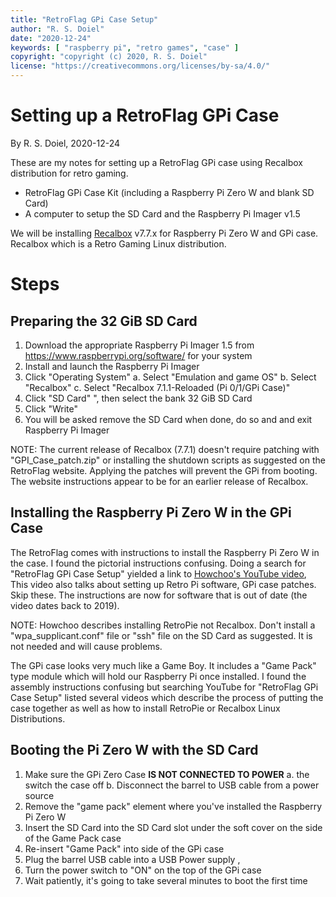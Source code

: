 ```yaml
---
title: "RetroFlag GPi Case Setup"
author: "R. S. Doiel"
date: "2020-12-24"
keywords: [ "raspberry pi", "retro games", "case" ]
copyright: "copyright (c) 2020, R. S. Doiel"
license: "https://creativecommons.org/licenses/by-sa/4.0/"
---
```



Setting up a RetroFlag GPi Case
===============================

By R. S. Doiel, 2020-12-24

These are my notes for setting up a RetroFlag GPi case using Recalbox
distribution for retro gaming.

+ RetroFlag GPi Case Kit (including a Raspberry Pi Zero W and blank SD Card)
+ A computer to setup the SD Card  and the Raspberry Pi Imager v1.5

We will be installing [Recalbox](https://www.recalbox.com/ "the all-in-one retro gaming console")
v7.7.x for Raspberry Pi Zero W and GPi case.  Recalbox which is a Retro
Gaming Linux distribution.

Steps
=====

Preparing the 32 GiB SD Card
---------------------------

1. Download the appropriate Raspberry Pi Imager 1.5 from 
   https://www.raspberrypi.org/software/ for your system
2. Install and launch the Raspberry Pi Imager
3. Click "Operating System"
  a. Select "Emulation and game OS"
  b. Select "Recalbox"
  c. Select "Recalbox 7.1.1-Reloaded (Pi 0/1/GPi Case)"
4. Click "SD Card" ", then select the bank 32 GiB SD Card
5. Click "Write"
6. You will be asked remove the SD Card when done, do so and and exit 
   Raspberry Pi Imager

NOTE: The current release of Recalbox (7.7.1) doesn't require patching
with "GPI_Case_patch.zip" or installing the shutdown scripts as suggested
on the RetroFlag website. Applying the patches will prevent the GPi
from booting. The website instructions appear to be for an earlier release
of Recalbox.


Installing the Raspberry Pi Zero W in the GPi Case
--------------------------------------------------

The RetroFlag comes with instructions to install the Raspberry Pi Zero W
in the case. I found the pictorial instructions confusing. Doing a search
for "RetroFlag GPi Case Setup" yielded a link to [Howchoo's YouTube
video](https://www.youtube.com/watch?v=NyJUlNifN1I&feature=youtu.be "RetroFlag GPi CASE Setup and Usage"),  This video also talks about setting up Retro Pi software,
GPi case patches. Skip these. The instructions are now for software that
is out of date (the video dates back to 2019). 

NOTE: Howchoo describes installing RetroPie not Recalbox. Don't install a
"wpa_supplicant.conf" file or "ssh" file on the SD Card as suggested.
It is not needed and will cause problems.

The GPi case looks very much like a Game Boy. It includes a "Game Pack"
type module which will hold our Raspberry Pi once installed. I found the
assembly instructions confusing but searching YouTube for "RetroFlag GPi
Case Setup" listed several videos which describe the process of putting
the case together as well as how to install RetroPie or
Recalbox Linux Distributions.

Booting the Pi Zero W with the SD Card
--------------------------------------

1. Make sure the GPi Zero Case **IS NOT CONNECTED TO POWER**
  a. the switch the case off
  b. Disconnect the barrel to USB cable from a power source
2. Remove the "game pack" element where you've installed the Raspberry Pi Zero W
3. Insert the SD Card into the SD Card slot under the soft cover on the side of
   the Game Pack case
4. Re-insert "Game Pack" into side of the GPi case
5. Plug the barrel USB cable into a USB Power supply , 
6. Turn the power switch to "ON" on the top of the GPi case
7. Wait patiently, it's going to take several minutes to boot the first time





